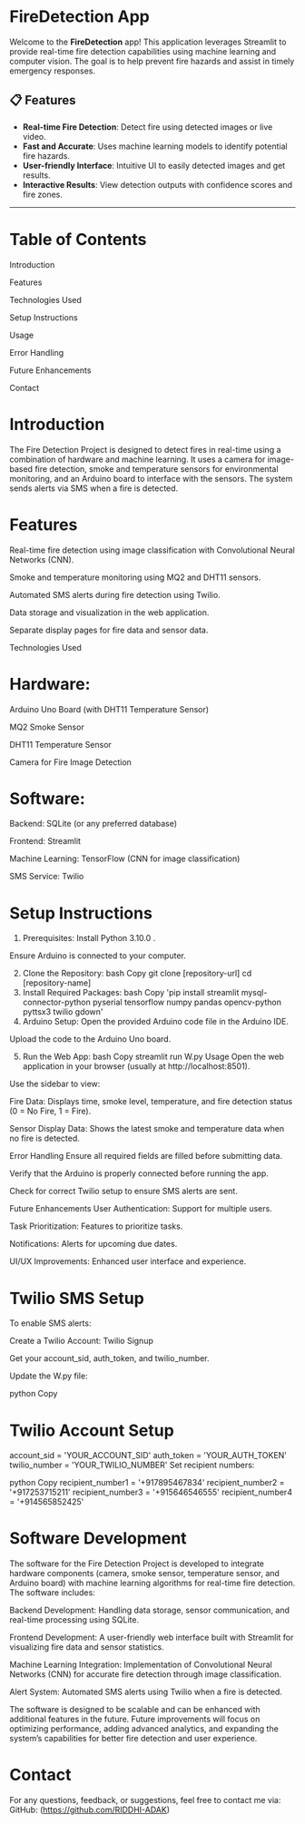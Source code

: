 # FireDetection App

Welcome to the **FireDetection** app! This application leverages Streamlit to provide real-time fire detection capabilities using machine learning and computer vision. The goal is to help prevent fire hazards and assist in timely emergency responses.



## 📋 Features

- **Real-time Fire Detection**: Detect fire using detected images or live video.
- **Fast and Accurate**: Uses machine learning models to identify potential fire hazards.
- **User-friendly Interface**: Intuitive UI to easily detected images and get results.
- **Interactive Results**: View detection outputs with confidence scores and fire zones.

---










# Table of Contents
Introduction

Features

Technologies Used

Setup Instructions

Usage

Error Handling

Future Enhancements

Contact

# Introduction
The Fire Detection Project is designed to detect fires in real-time using a combination of hardware and machine learning. It uses a camera for image-based fire detection, smoke and temperature sensors for environmental monitoring, and an Arduino board to interface with the sensors. The system sends alerts via SMS when a fire is detected.

# Features
Real-time fire detection using image classification with Convolutional Neural Networks (CNN).

Smoke and temperature monitoring using MQ2 and DHT11 sensors.

Automated SMS alerts during fire detection using Twilio.

Data storage and visualization in the web application.

Separate display pages for fire data and sensor data.

Technologies Used
# Hardware:

Arduino Uno Board (with DHT11 Temperature Sensor)

MQ2 Smoke Sensor

DHT11 Temperature Sensor

Camera for Fire Image Detection

# Software:

Backend: SQLite (or any preferred database)

Frontend: Streamlit

Machine Learning: TensorFlow (CNN for image classification)

SMS Service: Twilio

# Setup Instructions
1. Prerequisites:
Install Python 3.10.0 .

Ensure Arduino is connected to your computer.

2. Clone the Repository:
bash
Copy
git clone [repository-url]
cd [repository-name]
3. Install Required Packages:
bash
Copy
 'pip install streamlit mysql-connector-python pyserial tensorflow numpy pandas opencv-python pyttsx3 twilio gdown'
4. Arduino Setup:
Open the provided Arduino code file in the Arduino IDE.

Upload the code to the Arduino Uno board.

5. Run the Web App:
bash
Copy
streamlit run W.py
Usage
Open the web application in your browser (usually at http://localhost:8501).

Use the sidebar to view:

Fire Data: Displays time, smoke level, temperature, and fire detection status (0 = No Fire, 1 = Fire).

Sensor Display Data: Shows the latest smoke and temperature data when no fire is detected.

Error Handling
Ensure all required fields are filled before submitting data.

Verify that the Arduino is properly connected before running the app.

Check for correct Twilio setup to ensure SMS alerts are sent.

Future Enhancements
User Authentication: Support for multiple users.

Task Prioritization: Features to prioritize tasks.

Notifications: Alerts for upcoming due dates.

UI/UX Improvements: Enhanced user interface and experience.

# Twilio SMS Setup
To enable SMS alerts:

Create a Twilio Account: Twilio Signup

Get your account_sid, auth_token, and twilio_number.

Update the W.py file:

python
Copy
# Twilio Account Setup
account_sid = 'YOUR_ACCOUNT_SID'
auth_token = 'YOUR_AUTH_TOKEN'
twilio_number = 'YOUR_TWILIO_NUMBER'
Set recipient numbers:

python
Copy
recipient_number1 = '+917895467834'
recipient_number2 = '+917253715211'
recipient_number3 = '+915646546555'
recipient_number4 = '+914565852425'


# Software Development
The software for the Fire Detection Project is developed to integrate hardware components (camera, smoke sensor, temperature sensor, and Arduino board) with machine learning algorithms for real-time fire detection. The software includes:

Backend Development: Handling data storage, sensor communication, and real-time processing using SQLite.

Frontend Development: A user-friendly web interface built with Streamlit for visualizing fire data and sensor statistics.

Machine Learning Integration: Implementation of Convolutional Neural Networks (CNN) for accurate fire detection through image classification.

Alert System: Automated SMS alerts using Twilio when a fire is detected.

The software is designed to be scalable and can be enhanced with additional features in the future. Future improvements will focus on optimizing performance, adding advanced analytics, and expanding the system’s capabilities for better fire detection and user experience.


# Contact
For any questions, feedback, or suggestions, feel free to contact me via:
GitHub: (https://github.com/RIDDHI-ADAK)
